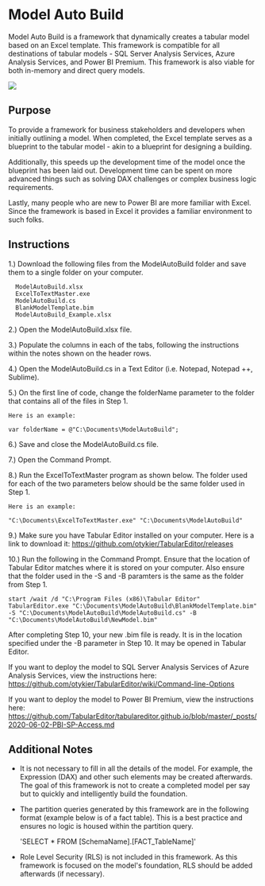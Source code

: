# Model Auto Build

Model Auto Build is a framework that dynamically creates a tabular model based on an Excel template. This framework is compatible for all destinations of tabular models - SQL Server Analysis Services, Azure Analysis Services, and Power BI Premium. This framework is also viable for both in-memory and direct query models.

![](https://github.com/m-kovalsky/ModelAutoBuild/blob/master/Images/ExcelTemplate.png)

## Purpose

To provide a framework for business stakeholders and developers when initially outlining a model. When completed, the Excel template serves as a blueprint to the tabular model - akin to a blueprint for designing a building. 

Additionally, this speeds up the development time of the model once the blueprint has been laid out. Development time can be spent on more advanced things such as solving DAX challenges or complex business logic requirements.

Lastly, many people who are new to Power BI are more familiar with Excel. Since the framework is based in Excel it provides a familiar environment to such folks. 

## Instructions

1.) Download the following files from the ModelAutoBuild folder and save them to a single folder on your computer.

      ModelAutoBuild.xlsx
      ExcelToTextMaster.exe
      ModelAutoBuild.cs
      BlankModelTemplate.bim
      ModelAutoBuild_Example.xlsx

2.) Open the ModelAutoBuild.xlsx file.

3.) Populate the columns in each of the tabs, following the instructions within the notes shown on the header rows.

4.) Open the ModelAutoBuild.cs in a Text Editor (i.e. Notepad, Notepad ++, Sublime).

5.) On the first line of code, change the folderName parameter to the folder that contains all of the files in Step 1. 
    
    Here is an example:
    
    var folderName = @"C:\Documents\ModelAutoBuild";
    
6.) Save and close the ModelAutoBuild.cs file.

7.) Open the Command Prompt.

8.) Run the ExcelToTextMaster program as shown below. The folder used for each of the two parameters below should be the same folder used in Step 1.

    Here is an example:
    
    "C:\Documents\ExcelToTextMaster.exe" "C:\Documents\ModelAutoBuild"

9.) Make sure you have Tabular Editor installed on your computer. Here is a link to download it: https://github.com/otykier/TabularEditor/releases

10.) Run the following in the Command Prompt. Ensure that the location of Tabular Editor matches where it is stored on your computer. Also ensure that the folder used in the -S and -B paramters is the same as the folder from Step 1.

    start /wait /d "C:\Program Files (x86)\Tabular Editor" TabularEditor.exe "C:\Documents\ModelAutoBuild\BlankModelTemplate.bim" -S "C:\Documents\ModelAutoBuild\ModelAutoBuild.cs" -B "C:\Documents\ModelAutoBuild\NewModel.bim"
    
After completing Step 10, your new .bim file is ready. It is in the location specified under the -B parameter in Step 10. It may be opened in Tabular Editor.

If you want to deploy the model to SQL Server Analysis Services of Azure Analysis Services, view the instructions here:
https://github.com/otykier/TabularEditor/wiki/Command-line-Options

If you want to deploy the model to Power BI Premium, view the instructions here:
https://github.com/TabularEditor/tabulareditor.github.io/blob/master/_posts/2020-06-02-PBI-SP-Access.md

## Additional Notes

* It is not necessary to fill in all the details of the model. For example, the Expression (DAX) and other such elements may be created afterwards. The goal of this framework is not to create a completed model per say but to quickly and intelligently build the foundation.

* The partition queries generated by this framework are in the following format (example below is of a fact table). This is a best practice and ensures no logic is housed within the partition query.
     
    'SELECT * FROM [SchemaName].[FACT_TableName]'
    
* Role Level Security (RLS) is not included in this framework. As this framework is focused on the model's foundation, RLS should be added afterwards (if necessary).
